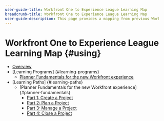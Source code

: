 ```yaml
---
user-guide-title: Workfront One to Experience League Learning Map
breadcrumb-title: Workfront One to Experience League Learning Map
user-guide-description: This page provides a mapping from previous Workfront One courses to newly designed Experience League courses
---
```


# Workfront One to Experience League Learning Map {#using}

+ [Overview](overview.md)
+ [Learning Programs] {#learning-programs}
  + [Planner Fundamentals for the new Workfront experience](learning-programs/planner-fundamentals.md)
+ [Learning Paths] {#learning-paths}
  + [Planner Fundamentals for the new Workfront experience] {#planner-fundamentals}
    + [Part 1: Create a Project](planner-fundamentals/learning-paths/planner-fundamentals-part-one-two.md)
    + [Part 2: Plan a Project](planner-fundamentals/learning-paths/planner-fundamentals-part-one-two.md)
    + [Part 3: Manage a Project](planner-fundamentals/learning-paths/planner-fundamentals-part-three-four.md)
    + [Part 4: Close a Project](planner-fundamentals/learning-paths/planner-fundamentals-part-three-four.md)
